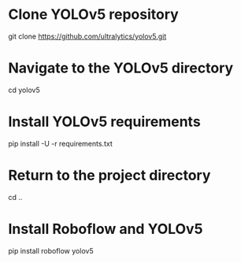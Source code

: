 # Clone YOLOv5 repository
git clone https://github.com/ultralytics/yolov5.git

# Navigate to the YOLOv5 directory
cd yolov5

# Install YOLOv5 requirements
pip install -U -r requirements.txt

# Return to the project directory
cd ..

# Install Roboflow and YOLOv5
pip install roboflow yolov5

